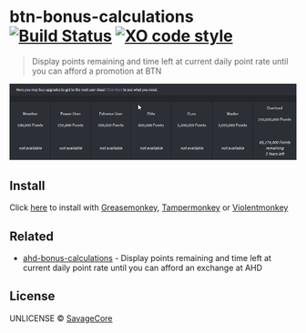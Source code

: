 # btn-bonus-calculations [![Build Status](https://travis-ci.org/SavageCore/btn-bonus-calculations.svg?branch=master)](https://travis-ci.org/SavageCore/btn-bonus-calculations) [![XO code style](https://img.shields.io/badge/code_style-XO-5ed9c7.svg)](https://github.com/sindresorhus/xo)

> Display points remaining and time left at current daily point rate until you can afford a promotion at BTN

![Preview](https://github.com/SavageCore/btn-bonus-calculations/blob/master/assets/preview.png)

## Install

Click [here](https://github.com/SavageCore/btn-bonus-calculations/raw/master/src/btn-bonus-calculations.user.js) to install with [Greasemonkey](https://www.greasespot.net/), [Tampermonkey](https://tampermonkey.net/) or [Violentmonkey](https://violentmonkey.github.io/)

## Related

- [ahd-bonus-calculations](https://github.com/SavageCore/ahd-bonus-calculations) - Display points remaining and time left at current daily point rate until you can afford an exchange at AHD


## License

UNLICENSE © [SavageCore](https://savagecore.eu)
